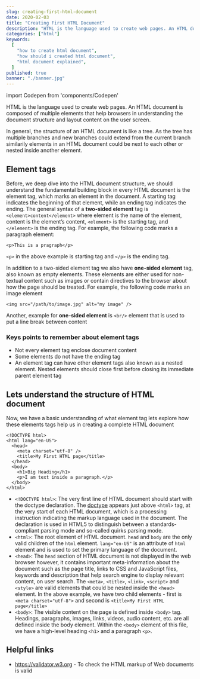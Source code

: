 ```yaml
---
slug: creating-first-html-document
date: 2020-02-03
title: "Creating First HTML Document"
description: "HTML is the language used to create web pages. An HTML document is composed of multiple elements that help browsers in understanding the document structure and layout content on the user screen."
categories: ["html"]
keywords:
  [
    "how to create html document",
    "how should i created html document",
    "html document explained",
  ]
published: true
banner: "./banner.jpg"
---
```


import Codepen from 'components/Codepen'

HTML is the language used to create web pages. An HTML document is composed of multiple elements that help browsers in understanding the document structure and layout content on the user screen.

In general, the structure of an HTML document is like a tree. As the tree has multiple branches and new branches could extend from the current branch similarily elements in an HTML document could be next to each other or nested inside another element.

## Element tags

Before, we deep dive into the HTML document structure, we should understand the fundamental building block in every HTML document is the element tag, which marks an element in the document. A starting tag indicates the beginning of that element, while an ending tag indicates the ending. The general syntax of a **two-sided element** tag is `<element>content</element>` where element is the name of the element, content is the element’s content, `<element>` is the starting tag, and `</element>` is the ending tag. For example, the following code marks a paragraph element:

```markup
<p>This is a pragraph</p>
```

`<p>` in the above example is starting tag and `</p>` is the ending tag.

In addition to a two-sided element tag we also have **one-sided element** tag, also known as empty elements. These elements are either used for non-textual content such as images or contain directives to the browser about how the page should be treated. For example, the following code marks an image element

```markup
<img src="/path/to/image.jpg" alt="my image" />
```

Another, example for **one-sided element** is `<br/>` element that is used to put a line break between content

<Codepen id="yLymEvP"/>

### Keys points to remember about element tags

- Not every element tag enclose document content
- Some elements do not have the ending tag
- An element tag can have other element tags also known as a nested element. Nested elements should close first before closing its immediate parent element tag

## Lets understand the structure of HTML document

Now, we have a basic understanding of what element tag lets explore how these elements tags help us in creating a complete HTML document

```markup
<!DOCTYPE html>
<html lang="en-US">
  <head>
    <meta charset="utf-8" />
    <title>My First HTML page</title>
  </head>
  <body>
    <h1>Big Heading</h1>
    <p>I am text inside a paragraph.</p>
  </body>
</html>
```

- `<!DOCTYPE html>`: The very first line of HTML document should start with the doctype declaration. The [doctype](/what-is-html-5-doctype) appears just above `<html>` tag, at the very start of each HTML document, which is a processing instruction indicating the markup language used in the document. The declaration is used in HTML5 to distinguish between a standards-compliant parsing mode and so-called quirks parsing mode.
- `<html>`: The root element of HTML document. `head` and `body` are the only valid children of the `html` element. `lang="en-US"` is an attribute of `html` element and is used to set the primary language of the document.
- `<head>`: The `head` section of HTML document is not displayed in the web browser however, it contains important meta-information about the document such as the page title, links to CSS and JavaScript files, keywords and description that help search engine to display relevant content, on user search. The `<meta>`, `<title>`, `<link>`, `<script>` and `<style>` are valid elements that could be nested inside the `<head>` element. In the above example, we have two child elements - first is `<meta charset="utf-8">` and second is `<title>My First HTML page</title>`
- `<body>`: The visible content on the page is defined inside `<body>` tag. Headings, paragraphs, images, links, videos, audio content, etc. are all defined inside the body element. Within the `<body>` element of this file, we have a high-level heading `<h1>` and a paragraph `<p>`.

## Helpful links

- https://validator.w3.org - To check the HTML markup of Web documents is valid
